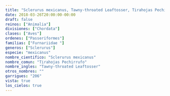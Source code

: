 ```yaml
---
title: "Sclerurus mexicanus, Tawny-throated Leaftosser, Tirahojas Pechirrufo"
date: 2018-03-26T20:00:00-00:00
draft: false
reinos: ["Animalia"]
divisiones: ["Chordata"]
clases: ["Aves"]
ordenes: ["Passeriformes"]
familias: ["Furnariidae "]
generos: ["Sclerurus"]
especie: "mexicanus"
nombre_cientifico: "Sclerurus mexicanus"
nombre_comun: "Tirahojas Pechirrufo"
nombre_ingles: "Tawny-throated Leaftosser"
otros_nombres: ""
garrigues: "206"
vista: true
los_cielos: true
---
```

